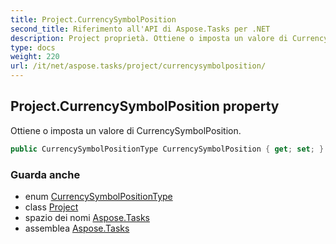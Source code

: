```yaml
---
title: Project.CurrencySymbolPosition
second_title: Riferimento all'API di Aspose.Tasks per .NET
description: Project proprietà. Ottiene o imposta un valore di CurrencySymbolPosition.
type: docs
weight: 220
url: /it/net/aspose.tasks/project/currencysymbolposition/
---
```

## Project.CurrencySymbolPosition property

Ottiene o imposta un valore di CurrencySymbolPosition.

```csharp
public CurrencySymbolPositionType CurrencySymbolPosition { get; set; }
```

### Guarda anche

* enum [CurrencySymbolPositionType](../../currencysymbolpositiontype/)
* class [Project](../)
* spazio dei nomi [Aspose.Tasks](../../project/)
* assemblea [Aspose.Tasks](../../../)


